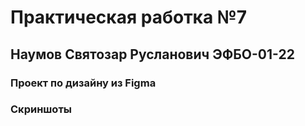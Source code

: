 # Практическая работка №7
## Наумов Святозар Русланович ЭФБО-01-22
### Проект по дизайну из Figma
### Скриншоты
